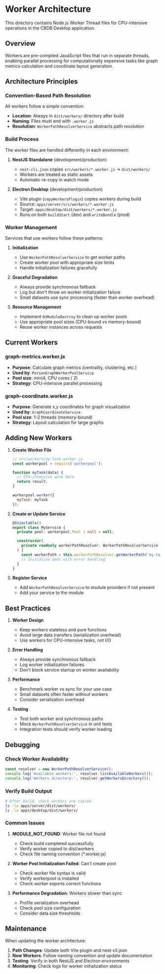 # Worker Architecture

This directory contains Node.js Worker Thread files for CPU-intensive operations in the CBDB Desktop application.

## Overview

Workers are pre-compiled JavaScript files that run in separate threads, enabling parallel processing for computationally expensive tasks like graph metrics calculation and coordinate layout generation.

## Architecture Principles

### Convention-Based Path Resolution

All workers follow a simple convention:
- **Location**: Always in `dist/workers/` directory after build
- **Naming**: Files must end with `.worker.js`
- **Resolution**: `WorkerPathResolverService` abstracts path resolution

### Build Process

The worker files are handled differently in each environment:

1. **NestJS Standalone** (development/production)
   - `nest-cli.json` copies `src/workers/*.worker.js` → `dist/workers/`
   - Workers are treated as static assets
   - Automatic re-copy in watch mode

2. **Electron Desktop** (development/production)
   - Vite plugin (`copyWorkersPlugin`) copies workers during build
   - Source: `apps/server/src/workers/*.worker.js`
   - Target: `apps/desktop/dist/workers/*.worker.js`
   - Runs on both `buildStart` (dev) and `writeBundle` (prod)

### Worker Management

Services that use workers follow these patterns:

1. **Initialization**
   - Use `WorkerPathResolverService` to get worker paths
   - Create worker pool with appropriate size limits
   - Handle initialization failures gracefully

2. **Graceful Degradation**
   - Always provide synchronous fallback
   - Log but don't throw on worker initialization failure
   - Small datasets use sync processing (faster than worker overhead)

3. **Resource Management**
   - Implement `OnModuleDestroy` to clean up worker pools
   - Use appropriate pool sizes (CPU-bound vs memory-bound)
   - Reuse worker instances across requests

## Current Workers

### graph-metrics.worker.js
- **Purpose**: Calculate graph metrics (centrality, clustering, etc.)
- **Used by**: `PersonGraphWorkerPoolService`
- **Pool size**: min(4, CPU cores / 2)
- **Strategy**: CPU-intensive parallel processing

### graph-coordinate.worker.js
- **Purpose**: Generate x,y coordinates for graph visualization
- **Used by**: `GraphCoordinateService`
- **Pool size**: 1-2 threads (memory-bound)
- **Strategy**: Layout calculation for large graphs

## Adding New Workers

1. **Create Worker File**
   ```javascript
   // src/workers/my-task.worker.js
   const workerpool = require('workerpool');

   function myTask(data) {
     // CPU-intensive work here
     return result;
   }

   workerpool.worker({
     myTask: myTask
   });
   ```

2. **Create or Update Service**
   ```typescript
   @Injectable()
   export class MyService {
     private pool: workerpool.Pool | null = null;

     constructor(
       private readonly workerPathResolver: WorkerPathResolverService
     ) {
       const workerPath = this.workerPathResolver.getWorkerPath('my-task.worker.js');
       // Initialize pool with error handling
     }
   }
   ```

3. **Register Service**
   - Add `WorkerPathResolverService` to module providers if not present
   - Add your service to the module

## Best Practices

1. **Worker Design**
   - Keep workers stateless and pure functions
   - Avoid large data transfers (serialization overhead)
   - Use workers for CPU-intensive tasks, not I/O

2. **Error Handling**
   - Always provide synchronous fallback
   - Log worker initialization failures
   - Don't block service startup on worker availability

3. **Performance**
   - Benchmark worker vs sync for your use case
   - Small datasets often faster without workers
   - Consider serialization overhead

4. **Testing**
   - Test both worker and synchronous paths
   - Mock `WorkerPathResolverService` in unit tests
   - Integration tests should verify worker loading

## Debugging

### Check Worker Availability
```typescript
const resolver = new WorkerPathResolverService();
console.log('Available workers:', resolver.listAvailableWorkers());
console.log('Workers directory:', resolver.getWorkersDirectory());
```

### Verify Build Output
```bash
# After build, check workers are copied
ls -la apps/server/dist/workers/
ls -la apps/desktop/dist/workers/
```

### Common Issues

1. **MODULE_NOT_FOUND**: Worker file not found
   - Check build completed successfully
   - Verify worker copied to dist/workers
   - Check file naming convention (*.worker.js)

2. **Worker Pool Initialization Failed**: Can't create pool
   - Check worker file syntax is valid
   - Verify workerpool is installed
   - Check worker exports correct functions

3. **Performance Degradation**: Workers slower than sync
   - Profile serialization overhead
   - Check pool size configuration
   - Consider data size thresholds

## Maintenance

When updating the worker architecture:

1. **Path Changes**: Update both Vite plugin and nest-cli.json
2. **New Workers**: Follow naming convention and update documentation
3. **Testing**: Verify in both NestJS and Electron environments
4. **Monitoring**: Check logs for worker initialization status